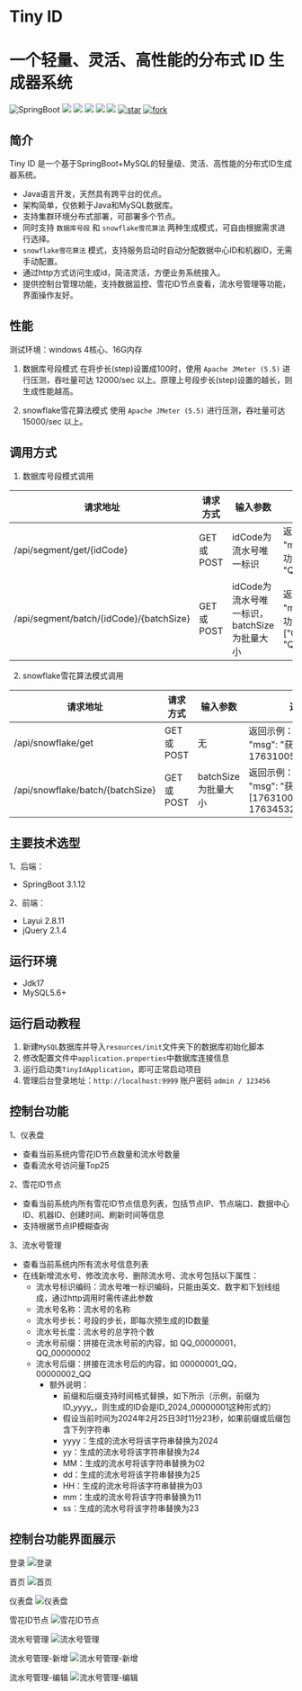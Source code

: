 # Tiny ID
# 一个轻量、灵活、高性能的分布式 ID 生成器系统

![SpringBoot](https://img.shields.io/badge/springboot-3.1.9-green.svg?style=flat-square)
<a href="https://github.com/llllllxy/tiny-id/stargazers"><img src="https://img.shields.io/github/stars/llllllxy/tiny-id?style=flat-square&logo=GitHub"></a>
<a href="https://github.com/llllllxy/tiny-id/network/members"><img src="https://img.shields.io/github/forks/llllllxy/tiny-id?style=flat-square&logo=GitHub"></a>
<a href="https://github.com/llllllxy/tiny-id/watchers"><img src="https://img.shields.io/github/watchers/llllllxy/tiny-id?style=flat-square&logo=GitHub"></a>
<a href="https://github.com/llllllxy/tiny-id/issues"><img src="https://img.shields.io/github/issues/llllllxy/tiny-id.svg?style=flat-square&logo=GitHub"></a>
<a href="https://github.com/llllllxy/tiny-id/blob/master/LICENSE"><img src="https://img.shields.io/github/license/llllllxy/tiny-id.svg?style=flat-square"></a>
<a href='https://gitee.com/leisureLXY/tiny-id/stargazers'><img src='https://gitee.com/leisureLXY/tiny-id/badge/star.svg?theme=dark' alt='star'></img></a>
<a href='https://gitee.com/leisureLXY/tiny-id/members'><img src='https://gitee.com/leisureLXY/tiny-id/badge/fork.svg?theme=dark' alt='fork'></img></a>

## 简介 
Tiny ID 是一个基于SpringBoot+MySQL的轻量级、灵活、高性能的分布式ID生成器系统。

- Java语言开发，天然具有跨平台的优点。
- 架构简单，仅依赖于Java和MySQL数据库。
- 支持集群环境分布式部署，可部署多个节点。
- 同时支持 `数据库号段` 和 `snowflake雪花算法` 两种生成模式，可自由根据需求进行选择。
- `snowflake雪花算法` 模式，支持服务启动时自动分配数据中心ID和机器ID，无需手动配置。
- 通过http方式访问生成id，简洁灵活，方便业务系统接入。
- 提供控制台管理功能，支持数据监控、雪花ID节点查看，流水号管理等功能，界面操作友好。

## 性能
测试环境：windows 4核心、16G内存

1. 数据库号段模式
在将步长(step)设置成100时，使用 `Apache JMeter (5.5)` 进行压测，吞吐量可达 12000/sec 以上。原理上号段步长(step)设置的越长，则生成性能越高。

2. snowflake雪花算法模式
使用 `Apache JMeter (5.5)` 进行压测，吞吐量可达 15000/sec 以上。


## 调用方式

1. 数据库号段模式调用

| 请求地址                | 请求方式           |  输入参数  |  返回结果 |
|-------------------|--------------|--------------|--------------|
| /api/segment/get/{idCode}  | GET 或 POST         |  idCode为流水号唯一标识  |  返回示例：{"code": 0, "msg": "获取成功！","data": "QB_2024_000000001"}   |
| /api/segment/batch/{idCode}/{batchSize}   | GET 或 POST   |   idCode为流水号唯一标识，batchSize为批量大小  |  返回示例：{"code": 0, "msg": "获取成功！","data": ["QB_2024_000000001", "QB_2024_000000002"]}    |


2. snowflake雪花算法模式调用

| 请求地址                | 请求方式           |  输入参数  |  返回结果 |
|-------------------|--------------|--------------|--------------|
| /api/snowflake/get  | GET 或 POST |   无 |  返回示例：{"code": 0, "msg": "获取成功！","data": 1763100524001140738}    |
| /api/snowflake/batch/{batchSize}  | GET 或 POST |  batchSize为批量大小   |   返回示例：{"code": 0, "msg": "获取成功！","data": [1763100524001140738, 1763453297234317313]}  |

## 主要技术选型

1、后端：
- SpringBoot 3.1.12

2、前端：
- Layui 2.8.11
- jQuery 2.1.4

## 运行环境
- Jdk17
- MySQL5.6+

## 运行启动教程
1. 新建`MySQL`数据库并导入`resources/init`文件夹下的数据库初始化脚本
2. 修改配置文件中`application.properties`中数据库连接信息
3. 运行启动类`TinyIdApplication`，即可正常启动项目
4. 管理后台登录地址：`http://localhost:9999`  账户密码 `admin / 123456`

## 控制台功能
1、仪表盘
- 查看当前系统内雪花ID节点数量和流水号数量
- 查看流水号访问量Top25

2、雪花ID节点
- 查看当前系统内所有雪花ID节点信息列表，包括节点IP、节点端口、数据中心ID、机器ID、创建时间、刷新时间等信息
- 支持根据节点IP模糊查询

3、流水号管理
- 查看当前系统内所有流水号信息列表
- 在线新增流水号、修改流水号、删除流水号、流水号包括以下属性：
    - 流水号标识编码：流水号唯一标识编码，只能由英文、数字和下划线组成，通过http调用时需传递此参数
    - 流水号名称：流水号的名称
    - 流水号步长：号段的步长，即每次预生成的ID数量
    - 流水号长度：流水号的总字符个数
    - 流水号前缀：拼接在流水号前的内容，如 QQ_00000001，QQ_00000002
    - 流水号后缀：拼接在流水号后的内容，如 00000001_QQ，00000002_QQ
      - 额外说明：
        - 前缀和后缀支持时间格式替换，如下所示（示例，前缀为 ID_yyyy_，则生成的ID会是ID_2024_00000001这种形式的）
        - 假设当前时间为2024年2月25日3时11分23秒，如果前缀或后缀包含下列字符串
        - yyyy：生成的流水号将该字符串替换为2024
        - yy：生成的流水号将该字符串替换为24
        - MM：生成的流水号将该字符串替换为02
        - dd：生成的流水号将该字符串替换为25
        - HH：生成的流水号将该字符串替换为03
        - mm：生成的流水号将该字符串替换为11
        - ss：生成的流水号将该字符串替换为23


## 控制台功能界面展示
登录
![登录](src/main/resources/static/images/readme/登录.png)

首页
![首页](src/main/resources/static/images/readme/首页.png)

仪表盘
![仪表盘](src/main/resources/static/images/readme/仪表盘.png)

雪花ID节点
![雪花ID节点](src/main/resources/static/images/readme/雪花ID节点.png)

流水号管理
![流水号管理](src/main/resources/static/images/readme/流水号管理.png)

流水号管理-新增
![流水号管理-新增](src/main/resources/static/images/readme/流水号管理-新增.png)

流水号管理-编辑
![流水号管理-编辑](src/main/resources/static/images/readme/流水号管理-编辑.png)